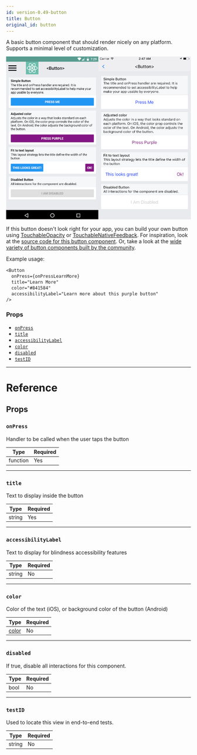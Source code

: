```yaml
---
id: version-0.49-button
title: Button
original_id: button
---
```


A basic button component that should render nicely on any platform. Supports a minimal level of customization.

<center><img src="/docs/assets/buttonExample.png"></img></center>

If this button doesn't look right for your app, you can build your own button using [TouchableOpacity](touchableopacity.md) or [TouchableNativeFeedback](touchablenativefeedback.md). For inspiration, look at the [source code for this button component](https://github.com/facebook/react-native/blob/master/Libraries/Components/Button.js). Or, take a look at the [wide variety of button components built by the community](https://js.coach/?menu%5Bcollections%5D=React%20Native&page=1&query=button).

Example usage:

```
<Button
  onPress={onPressLearnMore}
  title="Learn More"
  color="#841584"
  accessibilityLabel="Learn more about this purple button"
/>
```

### Props

- [`onPress`](button.md#onpress)
- [`title`](button.md#title)
- [`accessibilityLabel`](button.md#accessibilitylabel)
- [`color`](button.md#color)
- [`disabled`](button.md#disabled)
- [`testID`](button.md#testid)

---

# Reference

## Props

### `onPress`

Handler to be called when the user taps the button

| Type     | Required |
| -------- | -------- |
| function | Yes      |

---

### `title`

Text to display inside the button

| Type   | Required |
| ------ | -------- |
| string | Yes      |

---

### `accessibilityLabel`

Text to display for blindness accessibility features

| Type   | Required |
| ------ | -------- |
| string | No       |

---

### `color`

Color of the text (iOS), or background color of the button (Android)

| Type               | Required |
| ------------------ | -------- |
| [color](colors.md) | No       |

---

### `disabled`

If true, disable all interactions for this component.

| Type | Required |
| ---- | -------- |
| bool | No       |

---

### `testID`

Used to locate this view in end-to-end tests.

| Type   | Required |
| ------ | -------- |
| string | No       |
